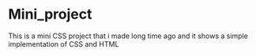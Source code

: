 # Mini_project
This is a mini CSS project that i made long time ago and it shows a simple implementation of CSS and HTML
